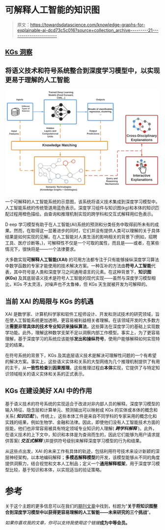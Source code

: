 # 可解释人工智能的知识图

> 原文：<https://towardsdatascience.com/knowledge-graphs-for-explainable-ai-dcd73c5c016?source=collection_archive---------21----------------------->

## [KGs 洞察](https://towardsdatascience.com/tagged/kgs-insights)

## 将语义技术和符号系统整合到深度学习模型中，以实现更易于理解的人工智能

![](img/fc249c6f597f45887013505c4772e764.png)

一个可解释的人工智能系统的示意图，该系统将语义技术集成到深度学习模型中。人工智能系统的传统管道用蓝色表示。深度学习组件与知识图(kg)和本体的知识匹配过程用橙色描绘。由查询和推理机制实现的跨学科和交互式解释用红色表示。

D eep 学习模型有助于在人工智能(AI)系统的预测和分类任务中取得前所未有的成果。然而，在取得这一显著进步的同时，它们并没有提供人类可以理解的关于具体结果是如何实现的见解。在人工智能对人类生活的影响相关的背景下(例如，招聘工具、医疗诊断等。)，可解释性不仅是一个可取的属性，而且是——或者，在某些情况下，很快将是——一个法律要求。

大多数实现**可解释人工智能(XAI)** 的可用方法都专注于只有能够操纵深度学习算法中数学函数的专家才能使用的技术解决方案。一种互补的方法由**符号人工智能**代表，其中符号是人类和深度学习之间通用语言的元素。在这种背景下，**知识图(KGs)** 及其底层语义技术是符号人工智能的现代实现——虽然与深度学习模型相比，KGs 不太灵活，对噪声也不太鲁棒，但 KGs 天生就被开发为可解释的。

## 当前 XAI 的局限与 KGs 的机遇

XAI 是数学家、计算机科学家和软件工程师设计、开发和测试技术的研究领域，旨在使人工智能系统更加透明，更容易被利益相关者理解。在该领域开发的大多数方法**需要非常具体的技术专业知识来操纵算法**，这些算法在深度学习的基础上实现数学功能。此外，理解这种数学支架不足以洞察内部工作模型。事实上，为了更容易理解，基于深度学习的系统应该能够**发出和操纵符号**，使用户能够解释如何实现特定的结果。

在符号系统的背景下，KGs 及其底层语义技术是解决可理解性问题的一个有希望的解决方案。事实上，这些语义实体和关系的大型网络为几个推理机制提供了有用的主干，从**一致性检查**到**因果推理**。这些推理过程由**本体**实现，它提供了与特定知识领域相关的语义实体和关系的正式表示。

## KGs 在建设美好 XAI 中的作用

基于语义技术的符号系统的实现适合于改进对非内部人员的解释。深度学习模型的输入特征、隐含层和计算单元、预测输出可以映射成 KGs 的实体或本体的概念和关系( ***知识匹配*** )。传统上，这些本体工件是来自不同学科的专家采用的概念化和实践的结果，例如生物学、金融和法律。因此，即使他们没有人工智能技术方面的技能，他们也非常容易被具有特定领域专业知识的人理解( ***跨学科解释*** )。此外，在语义技术的上下文中，知识和本体是为查询而生的，因此它们能够为用户请求提供答案( ***交互式解释*** )并提供符号级别来解释深度学习模型的行为和结果。

从这些点出发，XAI 的未来工作有具体的轨迹，包括利用符号技术来设计新颖的深层神经架构，以本地编码解释；**多模态解释模型**的开发，该模型能够从不同的角度提供洞察力，结合视觉和文本人工制品；定义一个**通用解释框架**，用于深度学习模型比较，基于知识和本体，以实现适当的验证策略。

# 参考

关于这个主题的更多信息可以在我们的[期刊文章](https://www.mdpi.com/2078-2489/11/2/122/htm)中找到，标题为“**关于将知识图整合到深度学习模型中以获得更容易理解的人工智能——未来研究的三个挑战**”。

*如果你喜欢我的文章，你可以支持我使用这个链接*[](https://medium.com/@giuseppefutia/membership)**成为中等会员。**